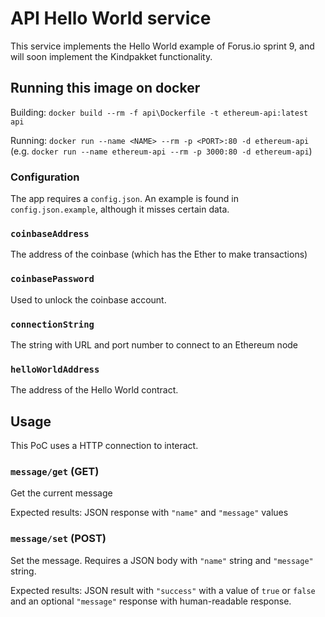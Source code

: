 # API Hello World service

This service implements the Hello World example of Forus.io sprint 9, and will soon implement the Kindpakket functionality. 

## Running this image on docker

Building: `docker build --rm -f api\Dockerfile -t ethereum-api:latest api`

Running: `docker run --name <NAME> --rm -p <PORT>:80 -d ethereum-api` (e.g. `docker run --name ethereum-api --rm -p 3000:80 -d ethereum-api`)

### Configuration

The app requires a `config.json`. An example is found in `config.json.example`, although it misses certain data. 

### `coinbaseAddress`

The address of the coinbase (which has the Ether to make transactions)

### `coinbasePassword`

Used to unlock the coinbase account.

### `connectionString`

The string with URL and port number to connect to an Ethereum node

### `helloWorldAddress` 

The address of the Hello World contract.

## Usage

This PoC uses a HTTP connection to interact.

### `message/get` (GET)

Get the current message

Expected results: JSON response with `"name"` and `"message"` values

### `message/set` (POST)

Set the message. Requires a JSON body with `"name"` string and `"message"` string.

Expected results: JSON result with `"success"` with a value of `true` or `false` and an optional `"message"` response with human-readable response.